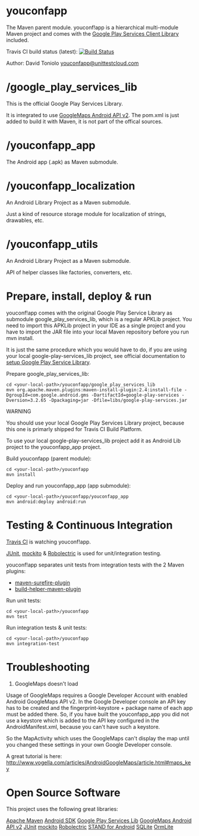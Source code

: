 youconfapp
==========

The Maven parent module. youconf!app is a hierarchical multi-module Maven project and comes with the 
[Google Play Services Client Library](http://developer.android.com/google/play-services/index.html) included.

Travis CI build status (latest): [![Build Status](https://travis-ci.org/davidtoniolo/youconfapp.png?branch=master)](https://travis-ci.org/davidtoniolo/youconfapp)

Author: David Toniolo <youconfapp@unittestcloud.com>


/google_play_services_lib
=========================

This is the official Google Play Services Library.

It is integrated to use [GoogleMaps Android API v2](https://developers.google.com/maps/documentation/android).
The pom.xml is just added to build it with Maven, it is not part of the offical sources.


/youconfapp_app
===============

The Android app (.apk) as Maven submodule.


/youconfapp_localization
========================

An Android Library Project as a Maven submodule.

Just a kind of resource storage module for localization of strings, drawables, etc.


/youconfapp_utils
=================

An Android Library Project as a Maven submodule.

API of helper classes like factories, converters, etc.


Prepare, install, deploy & run
==============================

youconf!app comes with the original Google Play Service Library as submodule google_play_services_lib, which is
a regular APKLib project. You need to import this APKLib project in your IDE as a single project and you have to import
the JAR file into your local Maven repository before you run mvn install.

It is just the same procedure which you would have to do, if you are using your local google-play-services_lib project,
see official documentation to [setup Google Play Service Library](http://developer.android.com/google/play-services/setup.html).

Prepare google_play_services_lib:

	cd <your-local-path>/youconfapp/google_play_services_lib
	mvn org.apache.maven.plugins:maven-install-plugin:2.4:install-file -DgroupId=com.google.android.gms -DartifactId=google-play-services -Dversion=3.2.65 -Dpackaging=jar -Dfile=libs/google-play-services.jar

WARNING
 
You should use your local Google Play Services Library project, because this one is primarly shipped for Travis CI Build Platform.

To use your local google-play-services_lib project add it as Android Lib project to the youconfapp_app project.


Build youconfapp (parent module):

	cd <your-local-path>/youconfapp
	mvn install

Deploy and run youconfapp_app (app submodule):

	cd <your-local-path>/youconfapp/youconfapp_app
	mvn android:deploy android:run


Testing & Continuous Integration
================================

[Travis CI](https://travis-ci.org/davidtoniolo/youconfapp) is watching youconf!app.

[JUnit](http://junit.org), [mockito](https://code.google.com/p/mockito) & [Robolectric](https://github.com/robolectric/robolectric) is used for unit/integration testing.

youconf!app separates unit tests from integration tests with the 2 Maven plugins:

* [maven-surefire-plugin](http://maven.apache.org/surefire/maven-surefire-plugin)
* [build-helper-maven-plugin](http://mojo.codehaus.org/build-helper-maven-plugin)


Run unit tests:

	cd <your-local-path>/youconfapp
	mvn test

Run integration tests & unit tests:

	cd <your-local-path>/youconfapp
	mvn integration-test


Troubleshooting
===============

1. GoogleMaps doesn't load

Usage of GoogleMaps requires a Google Developer Account with enabled Android GoogleMaps API v2. In the Google Developer console an API key
has to be created and the fingerprint-keystore + package name of each app must be added there. So, if you have built the youconfapp_app you 
did not use a keystore which is added to the API key configured in the AndroidManifest.xml, because you can't have such a keystore.

So the MapActivity which uses the GoogleMaps can't display the map until you changed these settings in your own Google Developer console.

A great tutorial is here: http://www.vogella.com/articles/AndroidGoogleMaps/article.html#maps_key


Open Source Software
====================

This project uses the following great libraries:

[Apache Maven](http://maven.apache.org)
[Android SDK](http://developer.android.com/sdk/index.html)
[Google Play Services Lib](http://developer.android.com/google/play-services/index.html)
[GoogleMaps Android API v2](https://developers.google.com/maps/documentation/android)
[JUnit](http://junit.org)
[mockito](https://code.google.com/p/mockito)
[Robolectric](https://github.com/robolectric/robolectric)
[STAND for Android](http://stand.spree.de)
[SQLite](http://www.sqlite.org)
[OrmLite](http://ormlite.com)